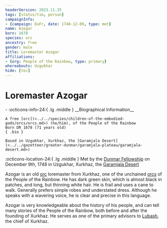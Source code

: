 ```yaml
---
headerVersion: 2023.11.25
tags: [status/tim, person]
campaignInfo:
- {campaign: DuFr, date: 1748-12-09, type: met}
name: Azogar
born: 1678
species: orc
ancestry: free
gender: male
title: Loremaster Azogar
affiliations:
- {org: People of the Rainbow, type: primary}
whereabouts: Uzgukhar
hide: [toc]
---
```


# Loremaster Azogar
<div class="grid cards ext-narrow-margin ext-one-column" markdown>
- :octicons-info-24:{ .lg .middle } __Biographical Information__

    A free [orc](<../../species/children-of-the-embodied-gods/orcs/orcs.md>) (he/him), of the People of the Rainbow  
    Born DR 1678 (71 years old)  
    { .bio }

    Based in Uzgukhar, Xurkhaz, the [Garamjala Desert](<../../gazetteer/greater-dunmar/garamjala-plateau/garamjala-desert.md>)
</div>



:octicons-location-24:{ .lg .middle } Met by the [Dunmar Fellowship](<../pcs/dunmar-fellowship/dunmar-fellowship.md>) on December 9th, 1748 in Uzgukhar, Xurkhaz, the [Garamjala Desert](<../../gazetteer/greater-dunmar/garamjala-plateau/garamjala-desert.md>)  


Azogar is an old [orc](<../../species/children-of-the-embodied-gods/orcs/orcs.md>) loremaster from Xurkhaz, one of the unchained [orcs](<../../species/children-of-the-embodied-gods/orcs/orcs.md>) of the People of the Rainbow. He has dark green skin, which is almost black in patches, and long, but thinning white hair. He is frail and uses a cane to walk. Generally prefers simple robes and understated dress. Although he speaks with a wavering voice, he is clear and precise in this language. 

Azogar is very knowledgeable about the history of his people, and can tell many stories of the People of the Rainbow, both before and after the founding of Xurkhaz. He serves as one of the primary advisors to [Lubash](<./lubash.md>), the chief of Xurkhaz. 

